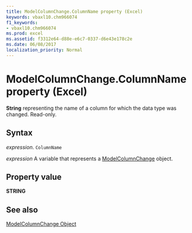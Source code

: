 ```yaml
---
title: ModelColumnChange.ColumnName property (Excel)
keywords: vbaxl10.chm966074
f1_keywords:
- vbaxl10.chm966074
ms.prod: excel
ms.assetid: f3312e64-d88e-e6c7-0337-d6e43e178c2e
ms.date: 06/08/2017
localization_priority: Normal
---
```



# ModelColumnChange.ColumnName property (Excel)

 **String** representing the name of a column for which the data type was changed. Read-only.


## Syntax

_expression_. `ColumnName`

_expression_ A variable that represents a [ModelColumnChange](Excel.modelcolumnchange.md) object.


## Property value

 **STRING**


## See also



[ModelColumnChange Object](Excel.modelcolumnchange.md)

